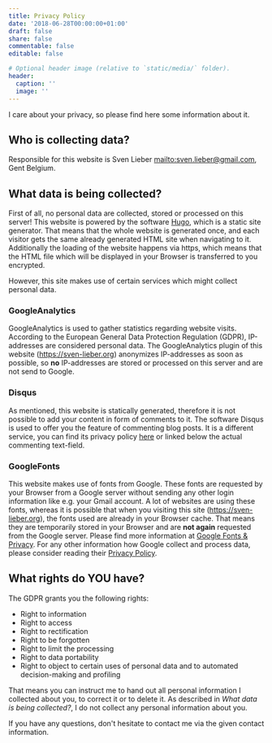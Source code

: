 ```yaml
---
title: Privacy Policy
date: '2018-06-28T00:00:00+01:00'
draft: false
share: false
commentable: false
editable: false

# Optional header image (relative to `static/media/` folder).
header:
  caption: ''
  image: ''
---
```


I care about your privacy, so please find here some information about it.

## Who is collecting data?

Responsible for this website is Sven Lieber <mailto:sven.lieber@gmail.com>, Gent Belgium.

## What data is being collected?

First of all, no personal data are collected, stored or processed on this server!
This website is powered by the software [Hugo](https://gohugo.io/), which is a static site generator.
That means that the whole website is generated once, and each visitor gets the same already generated HTML site when navigating
to it.
Additionally the loading of the website happens via https,
which means that the HTML file which will be displayed in your Browser is transferred to you encrypted.

However, this site makes use of certain services which might collect personal data.

### GoogleAnalytics

GoogleAnalytics is used to gather statistics regarding website visits.
According to the European General Data Protection Regulation (GDPR), IP-addresses are considered personal data.
The GoogleAnalytics plugin of this website (https://sven-lieber.org) anonymizes IP-addresses as soon as possible,
so **no** IP-addresses are stored or processed on this server and are not send to Google.

### Disqus

As mentioned, this website is statically generated, therefore it is not possible to add your content in form of comments to it.
The software Disqus is used to offer you the feature of commenting blog posts.
It is a different service,
you can find its privacy policy [here](https://help.disqus.com/terms-and-policies/disqus-privacy-policy) or
linked below the actual commenting text-field.

### GoogleFonts

This website makes use of fonts from Google.
These fonts are requested by your Browser from a Google server without sending any other login information like e.g. your
Gmail account. A lot of websites are using these fonts, whereas it is possible that when you visiting this site (https://sven-lieber.org), the fonts used are already in your Browser cache. That means they are temporarily stored in your Browser and are **not again** requested from the Google server. Please find more information at 
[Google Fonts & Privacy](https://developers.google.com/fonts/faq#what_does_using_the_google_fonts_api_mean_for_the_privacy_of_my_users).
For any other information how Google collect and process data, please consider reading their [Privacy Policy](https://www.google.com/policies/privacy/).

## What rights do **YOU** have?

The GDPR grants you the following rights:

* Right to information
* Right to access
* Right to rectification
* Right to be forgotten
* Right to limit the processing
* Right to data portability
* Right to object to certain uses of personal data and to automated decision-making and profiling

That means you can instruct me to hand out all personal information I collected about you, to correct it or to delete it.
As described in _What data is being collected?_, I do not collect any personal information about you.

If you have any questions, don't hesitate to contact me via the given contact information.

